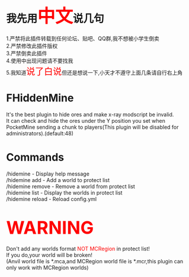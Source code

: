 # 我先用<font size=30 color='red'>中文</font>说几句
1.严禁将此插件转载到任何论坛、贴吧、QQ群,我不想被小学生倒卖<br />
2.严禁修改此插件版权<br />
3.严禁倒卖此插件<br />
4.使用中出现问题请不要找我<br />
5.我知道<font size=5 color='red'>说了白说</font>但还是想说一下,小天才不遵守上面几条请自行右上角

# FHiddenMine
It's the best plugin to hide ores and make x-ray modscript be invalid.<br />
It can check and hide the ores under the Y position you set when PocketMine sending a chunk to players(This plugin will be disabled for administrators).(default:48)

# Commands
/hidemine - Display help message<br />
/hidemine add <world> - Add a world to protect list<br />
/hidemine remove <world> - Remove a world from protect list<br />
/hidemine list - Display the worlds in protect list<br />
/hidemine reload - Reload config.yml

# <font size=30 color='red'>WARNING</font>
Don't add any worlds format <font color='red'>NOT MCRegion</font> in protect list!<br />
If you do,your world will be broken!<br />
(Anvil world file is *.mca,and MCRegion world file is *.mcr,this plugin can only work with MCRegion worlds)
